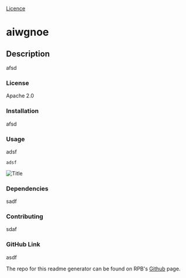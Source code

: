 [Licence](#license)


# aiwgnoe

## Description
afsd

### License
Apache 2.0

### Installation
afsd

### Usage
adsf

```
adsf
```

![Title](adsf)

### Dependencies
sadf

### Contributing
sdaf

### GitHub Link
asdf

The repo for this readme generator can be found on RPB's [Github](https://github.com/ryanpburnett/readme-generator) page.